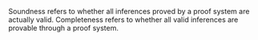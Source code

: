 ---
---

Soundness refers to whether all inferences proved by a proof system are actually valid. Completeness refers to whether all valid inferences are provable through a proof system.
